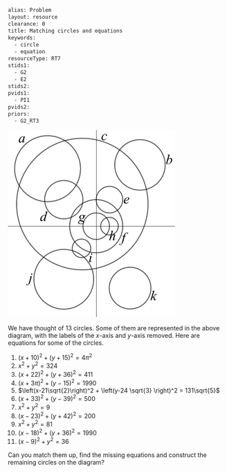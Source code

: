 ````
alias: Problem
layout: resource
clearance: 0
title: Matching circles and equations
keywords:
  - circle
  - equation
resourceType: RT7
stids1:
  - G2
  - E2
stids2:
pvids1:
  - PI1
pvids2:
priors:
  - G2_RT3

````


![Circles](missing_bw.png)

We have thought of 13 circles. Some of them are represented in the above diagram, with the labels of the $x$-axis and $y$-axis removed.  Here are equations for some of the circles.

1. $\left(x+10\right)^2 +\left(y+15\right)^2 = 4\pi ^2$
2. $x^2 + y^2 = 324$
3. $\left(x+22\right)^2 + \left(y+36\right)^2 = 411$
4. $\left(x+3\pi \right)^2 + \left(y-15\right)^2 = 1990$
5. $\left(x-21\sqrt{2}\right)^2 + \left(y-24 \sqrt{3} \right)^2 = 131\sqrt{5}$
6. $\left(x+33\right)^2 + \left(y-39\right)^2 = 500$
7. $x^2 + y^2 = 9$
8. $\left(x-23\right)^2 +\left(y+42\right)^2 = 200$
9. $x^2 + y^2 = 81$
10. $\left(x-18\right)^2 + \left(y+36\right)^2 = 1990$
11. $\left(x-9\right)^2 + y^2 = 36$

Can you match them up, find the missing equations and construct the remaining circles on the diagram?
